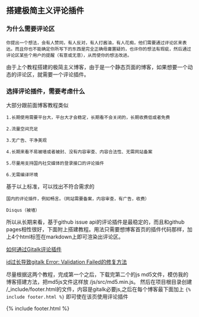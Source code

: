 ## 搭建极简主义评论插件

### 为什么需要评论区

    你提出一个想法，会有人赞同，有人反对，有人打酱油，有人花痴，他们需要通过评论区来表达。而且你也不能确定你所写下的东西是完全正确毋庸置疑的，也许你的想法有瑕疵，然后通过评论区某些个用户的提醒（有意或无意），从而使你的想法改进。

由于上个教程搭建的极简主义博客，由于是一个静态页面的博客，如果想要一个动态的评论区，就需要一个评论插件。

### 选择评论插件，需要考虑什么

大部分跟前面博客教程类似

    1.长期使用需要平台大，平台大才会稳定，长期看不会关闭的，长期收费低或者免费

    2.流量空间充足

    3.无广告、干净美观

    4.长期来看不易被墙或者被封、没有内容审查、内容合法性、无需网站备案

    5.尽量用支持国内社交媒体的登录接口的评论插件

    6.无需编译环境

基于以上标准，可以找出不符合需求的

    国内的评论插件，例如畅言。（网站需要备案，内容审查，有广告，收费）

    Disqus（被墙）

所以从长期来看，基于github issue api的评论插件是最稳定的，而且和github pages相性很好，下面附上搭建教程。用法只需要想博客首页的插件代码那样，加上4个html标签在markdown上即可渲染出评论区。

[如何通过Gitalk评论插件](https://segmentfault.com/a/1190000019295776)

[id过长导致gitalk Error: Validation Failed的修复方法](https://blog.csdn.net/death05/article/details/83618887)

尽量根据这两个教程，完成第一个之后，下载完第二个的js md5文件，模仿我的博客搭建方法，把md5js文件这样放 /js/src/md5.min.js。 然后在项目根目录创建 /_include/footer.html的文件，内容是gitalk必要js,之后在每个博客最下面加上 `{% include footer.html %}` 即可使在该页使用评论插件

{% include footer.html %}
